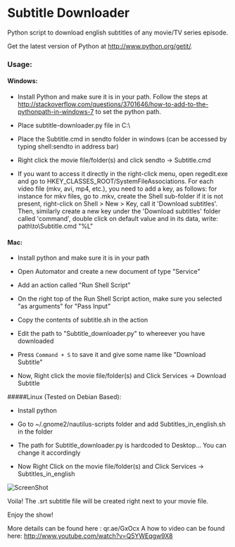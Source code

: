 Subtitle Downloader
===================

Python script to download english subtitles of any movie/TV series episode.


Get the latest version of Python at http://www.python.org/getit/.

### Usage:
#### Windows:
* Install Python and make sure it is in your path. Follow the steps at http://stackoverflow.com/questions/3701646/how-to-add-to-the-pythonpath-in-windows-7 to set the python path.

* Place subtitle-downloader.py file in C:\

* Place the Subtitle.cmd in sendto folder in windows (can be accessed by typing shell:sendto in address bar)

* Right click the movie file/folder(s) and click sendto -> Subtitle.cmd

* If you want to access it directly in the right-click menu, open regedit.exe and go to HKEY_CLASSES_ROOT/SystemFileAssociations. For each video file (mkv, avi, mp4, etc.), you need to add a key, as follows: for instance for mkv files, go to .mkv, create the Shell sub-folder if it is not present, right-click on Shell > New > Key, call it 'Download subtitles'. Then, similarly create a new key under the 'Download subtitles' folder called 'command', double click on default value and in its data, write: path\to\Subtitle.cmd "%L"


#### Mac:
* Install python and make sure it is in your path

* Open Automator and create a new document of type "Service"

* Add an action called "Run Shell Script"

* On the right top of the Run Shell Script action, make sure you selected "as arguments" for "Pass Input"

* Copy the contents of subtitle.sh in the action

* Edit the path to "Subtitle_downloader.py" to whereever you have downloaded

* Press `Command + S` to save it and give some name like "Download Subtitle"

* Now, Right click the movie file/folder(s) and Click Services -> Download Subtitle


#####Linux (Tested on Debian Based):
* Install python

* Go to ~/.gnome2/nautilus-scripts folder and add Subtitles\_in\_english.sh in the folder

* The path for Subtitle_downloader.py is hardcoded to Desktop... You can change it accordingly

* Now Right Click on the movie file/folder(s) and Click Services -> Subtitles\_in\_english


![ScreenShot](https://cloud.githubusercontent.com/assets/1637697/3078931/1a693b9a-e487-11e3-8d51-64dce970ad9d.gif)

Voila! The .srt subtitle file will be created right next to your movie file.

Enjoy the show!

More details can be found here : qr.ae/GxOcx
A how to video can be found here: http://www.youtube.com/watch?v=Q5YWEqgw9X8
